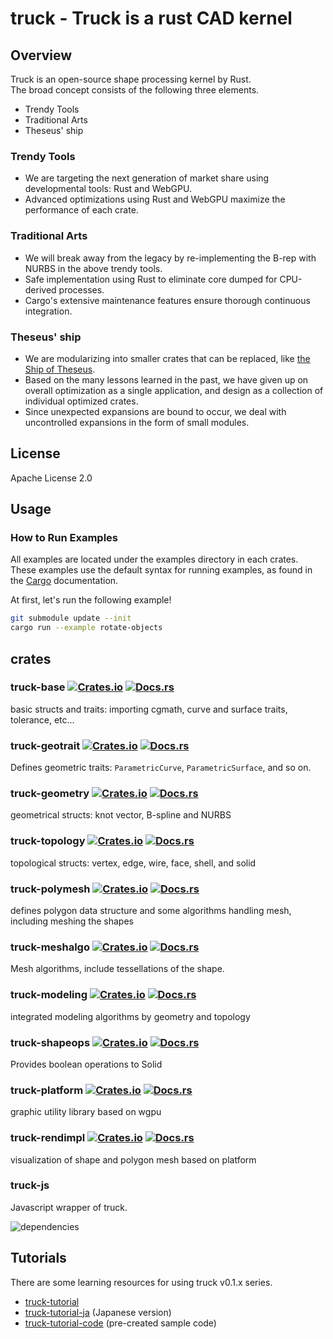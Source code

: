 # truck - Truck is a rust CAD kernel

## Overview

Truck is an open-source shape processing kernel by Rust.  
The broad concept consists of the following three elements.

- Trendy Tools
- Traditional Arts
- Theseus' ship

### Trendy Tools

- We are targeting the next generation of market share using developmental tools: Rust and WebGPU.
- Advanced optimizations using Rust and WebGPU maximize the performance of each crate.

### Traditional Arts

- We will break away from the legacy by re-implementing the B-rep with NURBS in the above trendy tools.
- Safe implementation using Rust to eliminate core dumped for CPU-derived processes.
- Cargo's extensive maintenance features ensure thorough continuous integration.

### Theseus' ship

- We are modularizing into smaller crates that can be replaced, like [the Ship of Theseus](https://en.wikipedia.org/wiki/Ship_of_Theseus).
- Based on the many lessons learned in the past, we have given up on overall optimization as a single application, and design as a collection of individual optimized crates.
- Since unexpected expansions are bound to occur, we deal with uncontrolled expansions in the form of small modules.

## License

Apache License 2.0

## Usage

### How to Run Examples

All examples are located under the examples directory in each crates.  
These examples use the default syntax for running examples, as found in the [Cargo](https://doc.rust-lang.org/cargo/reference/cargo-targets.html#examples) documentation.

At first, let's run the following example!

```bash
git submodule update --init
cargo run --example rotate-objects
```

## crates

### truck-base  [![Crates.io](https://img.shields.io/crates/v/truck-base.svg)](https://crates.io/crates/truck-base) [![Docs.rs](https://docs.rs/truck-base/badge.svg)](https://docs.rs/truck-base)

basic structs and traits: importing cgmath, curve and surface traits, tolerance, etc...

### truck-geotrait [![Crates.io](https://img.shields.io/crates/v/truck-geotrait.svg)](https://crates.io/crates/truck-geotrait) [![Docs.rs](https://docs.rs/truck-geotrait/badge.svg)](https://docs.rs/truck-geotrait)

Defines geometric traits: `ParametricCurve`, `ParametricSurface`, and so on.

### truck-geometry  [![Crates.io](https://img.shields.io/crates/v/truck-geometry.svg)](https://crates.io/crates/truck-geometry) [![Docs.rs](https://docs.rs/truck-geometry/badge.svg)](https://docs.rs/truck-geometry)

geometrical structs: knot vector, B-spline and NURBS

### truck-topology  [![Crates.io](https://img.shields.io/crates/v/truck-topology.svg)](https://crates.io/crates/truck-topology) [![Docs.rs](https://docs.rs/truck-topology/badge.svg)](https://docs.rs/truck-topology)

topological structs: vertex, edge, wire, face, shell, and solid

### truck-polymesh  [![Crates.io](https://img.shields.io/crates/v/truck-polymesh.svg)](https://crates.io/crates/truck-polymesh) [![Docs.rs](https://docs.rs/truck-polymesh/badge.svg)](https://docs.rs/truck-polymesh)

defines polygon data structure and some algorithms handling mesh, including meshing the shapes

### truck-meshalgo [![Crates.io](https://img.shields.io/crates/v/truck-meshalgo.svg)](https://crates.io/crates/truck-meshalgo) [![Docs.rs](https://docs.rs/truck-meshalgo/badge.svg)](https://docs.rs/truck-meshalgo)

Mesh algorithms, include tessellations of the shape.

### truck-modeling  [![Crates.io](https://img.shields.io/crates/v/truck-modeling.svg)](https://crates.io/crates/truck-modeling) [![Docs.rs](https://docs.rs/truck-modeling/badge.svg)](https://docs.rs/truck-modeling)

integrated modeling algorithms by geometry and topology

### truck-shapeops [![Crates.io](https://img.shields.io/crates/v/truck-shapeops.svg)](https://crates.io/crates/truck-shapeops) [![Docs.rs](https://docs.rs/truck-shapeops/badge.svg)](https://docs.rs/truck-shapeops)

Provides boolean operations to Solid

### truck-platform  [![Crates.io](https://img.shields.io/crates/v/truck-platform.svg)](https://crates.io/crates/truck-platform) [![Docs.rs](https://docs.rs/truck-platform/badge.svg)](https://docs.rs/truck-platform)

graphic utility library based on wgpu

### truck-rendimpl  [![Crates.io](https://img.shields.io/crates/v/truck-rendimpl.svg)](https://crates.io/crates/truck-rendimpl) [![Docs.rs](https://docs.rs/truck-rendimpl/badge.svg)](https://docs.rs/truck-rendimpl)

visualization of shape and polygon mesh based on platform

### truck-js

Javascript wrapper of truck.

![dependencies](./dependencies.svg)

## Tutorials

There are some learning resources for using truck v0.1.x series.

- [truck-tutorial](https://ricos.gitlab.io/truck-tutorial/v0.1/)
- [truck-tutorial-ja](https://ricos.gitlab.io/truck-tutorial-ja/v0.1/) (Japanese version)
- [truck-tutorial-code](https://github.com/ricosjp/truck-tutorial-code/tree/v0.1) (pre-created sample code)
